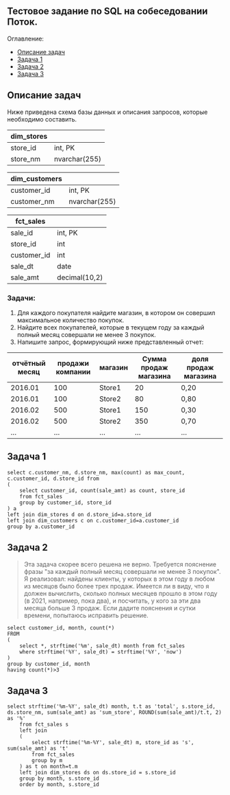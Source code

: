 ## Тестовое задание по SQL на собеседовании Поток. 


Оглавление: 
- [Описание задач](#task)
- [Задача 1](#task1)
- [Задача 2](#task2)
- [Задача 3](#task3)



## <a name="task">Описание задач</a>

Ниже приведена схема базы данных и описания запросов, которые необходимо составить.

|     dim_stores    	|                      	|
|-------------------	|----------------------	|
|     store_id      	|     int, PK          	|
|     store_nm      	|     nvarchar(255)    	|



|     dim_customers    	|                      	|
|----------------------	|----------------------	|
|     customer_id      	|     int, PK          	|
|     customer_nm      	|     nvarchar(255)    	|



|     fct_sales      	|                      	|
|--------------------	|----------------------	|
|     sale_id        	|     int, PK          	|
|     store_id       	|     int              	|
|     customer_id    	|     int              	|
|     sale_dt        	|     date             	|
|     sale_amt       	|     decimal(10,2)    	|



### Задачи: 
1. Для каждого покупателя найдите магазин, в котором он совершил максимальное количество покупок. 
2. Найдите всех покупателей, которые в текущем году за каждый полный месяц совершали не менее 3 покупок. 
3. Напишите запрос, формирующий ниже представленный отчет: 

|     отчётный месяц    	|     продажи компании    	|     магазин    	|     Сумма продаж   магазина    	|     доля продаж магазина    	|
|-----------------------	|-------------------------	|----------------	|--------------------------------	|-----------------------------	|
|     2016.01           	|     100                 	|     Store1     	|     20                         	|     0,20                    	|
|     2016.01           	|     100                 	|     Store2     	|     80                         	|     0,80                    	|
|     2016.02           	|     500                 	|     Store1     	|     150                        	|     0,30                    	|
|     2016.02           	|     500                 	|     Store2     	|     350                        	|     0,70                    	|
|     …                 	|     …                   	|     …          	|     …                          	|     …                       	|





## <a name="task1">Задача 1</a>
```
select c.customer_nm, d.store_nm, max(count) as max_count, c.customer_id, d.store_id from 
(
	select customer_id, count(sale_amt) as count, store_id
	from fct_sales
	group by customer_id, store_id
) a
left join dim_stores d on d.store_id=a.store_id
left join dim_customers c on c.customer_id=a.customer_id
group by a.customer_id
```


## <a name="task2">Задача 2</a>
> Эта задача скорее всего решена не верно. Требуется пояснение фразы "за каждый полный месяц совершали не менее 3 покупок". 
Я реализовал: найдены клиенты, у которых в этом году в любом из месяцов было более трех продаж. 
Имеется ли в виду, что я должен вычислить, сколько полных месяцев прошло в этом году (в 2021, например, пока два), и посчитать, у кого за эти два месяца больше 3 продаж. 
Если дадите пояснения и сутки времени, попытаюсь исправить решение.

```
select customer_id, month, count(*)
FROM
(
	select *, strftime('%m', sale_dt) month from fct_sales
	where strftime('%Y', sale_dt) = strftime('%Y', 'now')
)
group by customer_id, month
having count(*)>3
```


## <a name="task3">Задача 3</a>

```	
select strftime('%m-%Y', sale_dt) month, t.t as 'total', s.store_id, ds.store_nm, sum(sale_amt) as 'sum_store', ROUND(sum(sale_amt)/t.t, 2) as '%' 
	from fct_sales s
	left join 
	(
		select strftime('%m-%Y', sale_dt) m, store_id as 's', sum(sale_amt) as 't' 
		from fct_sales
		group by m
	) as t on month=t.m
	left join dim_stores ds on ds.store_id = s.store_id
	group by month, s.store_id
	order by month, s.store_id
	
	
```

